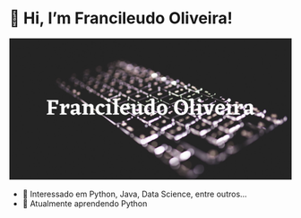 # 👋 Hi, I’m Francileudo Oliveira!

![foto de perfil](https://github.com/fransilva0/fransilva0/blob/main/Francileudo%20Oliveira.jpg)


- 👀 Interessado em Python, Java, Data Science, entre outros...
- 🌱 Atualmente aprendendo Python


<!---
fransilva0/fransilva0 is a ✨ special ✨ repository because its `README.md` (this file) appears on your GitHub profile.
You can click the Preview link to take a look at your changes.
--->
